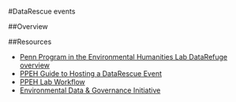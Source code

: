 #DataRescue events

##Overview


##Resources
- [Penn Program in the Environmental Humanities Lab DataRefuge overview](http://www.ppehlab.org/)
- [PPEH Guide to Hosting a DataRescue Event](http://www.ppehlab.org/datarescue)
- [PPEH Lab Workflow](http://www.ppehlab.org/datarescueworkflow)
- [Environmental Data & Governance Initiative](https://envirodatagov.org/) 
